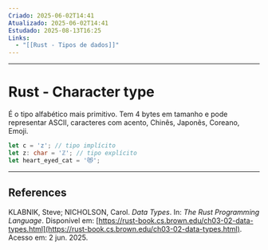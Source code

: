 ```yaml
---
Criado: 2025-06-02T14:41
Atualizado: 2025-06-02T14:41
Estudado: 2025-08-13T16:25
Links:
  - "[[Rust - Tipos de dados]]"
---
```

---
# Rust - Character type

É o tipo alfabético mais primitivo. Tem 4 bytes em tamanho e pode representar ASCII, caracteres com acento, Chinês, Japonês, Coreano, Emoji.

```rust
let c = 'z'; // tipo implícito
let z: char = 'ℤ'; // tipo explícito
let heart_eyed_cat = '😻';
```

---
## References

KLABNIK, Steve; NICHOLSON, Carol. _Data Types_. In: _The Rust Programming Language_. Disponível em: [https://rust-book.cs.brown.edu/ch03-02-data-types.html](https://rust-book.cs.brown.edu/ch03-02-data-types.html). Acesso em: 2 jun. 2025.
